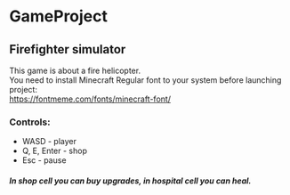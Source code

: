 # GameProject

## Firefighter simulator

This game is about a fire helicopter. \
You need to install Minecraft Regular font to your system before launching project: \
https://fontmeme.com/fonts/minecraft-font/

### Controls:
* WASD - player
* Q, E, Enter - shop
* Esc - pause

##### In shop cell you can buy upgrades, in hospital cell you can heal.